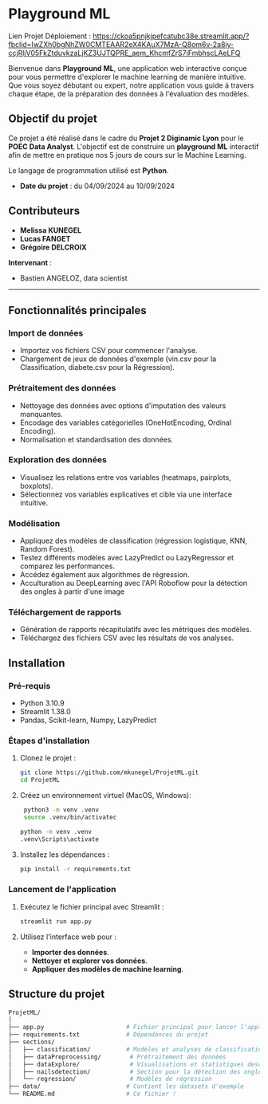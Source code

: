 # Playground ML

Lien Projet Déploiement : https://ckoa5pnjkjpefcatubc38e.streamlit.app/?fbclid=IwZXh0bgNhZW0CMTEAAR2eX4KAuX7MzA-Q8om6v-2a8iy-ccjRljV05FkZtduvkzaLjKZ3UJTQPRE_aem_KhcmfZrS7iFmbhscLAeLFQ

Bienvenue dans **Playground ML**, une application web interactive conçue pour vous permettre d'explorer le machine learning de manière intuitive. Que vous soyez débutant ou expert, notre application vous guide à travers chaque étape, de la préparation des données à l'évaluation des modèles.

## Objectif du projet

Ce projet a été réalisé dans le cadre du **Projet 2 Diginamic Lyon** pour le **POEC Data Analyst**. L'objectif est de construire un **playground ML** interactif afin de mettre en pratique nos 5 jours de cours sur le Machine Learning.

Le langage de programmation utilisé est **Python**.

- **Date du projet** : du 04/09/2024 au 10/09/2024

## Contributeurs

- **Melissa KUNEGEL**
- **Lucas FANGET**
- **Grégoire DELCROIX**

**Intervenant** :
- Bastien ANGELOZ, data scientist

---

## Fonctionnalités principales

### Import de données
- Importez vos fichiers CSV pour commencer l'analyse.
- Chargement de jeux de données d'exemple (vin.csv pour la Classification, diabete.csv pour la Régression).

### Prétraitement des données
- Nettoyage des données avec options d'imputation des valeurs manquantes.
- Encodage des variables catégorielles (OneHotEncoding, Ordinal Encoding).
- Normalisation et standardisation des données.

### Exploration des données
- Visualisez les relations entre vos variables (heatmaps, pairplots, boxplots).
- Sélectionnez vos variables explicatives et cible via une interface intuitive.

### Modélisation
- Appliquez des modèles de classification (régression logistique, KNN, Random Forest).
- Testez différents modèles avec LazyPredict ou LazyRegressor et comparez les performances.
- Accédez également aux algorithmes de régression.
- Acculturation au DeepLearning avec l'API Roboflow pour la détection des ongles à partir d'une image

### Téléchargement de rapports
- Génération de rapports récapitulatifs avec les métriques des modèles.
- Téléchargez des fichiers CSV avec les résultats de vos analyses.

## Installation

### Pré-requis
- Python 3.10.9
- Streamlit 1.38.0
- Pandas, Scikit-learn, Numpy, LazyPredict

### Étapes d'installation

1. Clonez le projet :
    ```bash
    git clone https://github.com/mkunegel/ProjetML.git
    cd ProjetML
    ```

2. Créez un environnement virtuel (MacOS, Windows):
   ```bash
    python3 -m venv .venv
    source .venv/bin/activatec
    ```
   
   ```bash
   python -m venv .venv
   .venv\Scripts\activate
   ```

3. Installez les dépendances :
    ```bash
    pip install -r requirements.txt
    ```

### Lancement de l'application

1. Exécutez le fichier principal avec Streamlit :
    ```bash
    streamlit run app.py
    ```

2. Utilisez l'interface web pour :
    - **Importer des données**.
    - **Nettoyer et explorer vos données**.
    - **Appliquer des modèles de machine learning**.

## Structure du projet

```bash
ProjetML/
│
├── app.py                       # Fichier principal pour lancer l'application
├── requirements.txt             # Dépendances du projet
├── sections/
│   ├── classification/          # Modèles et analyses de classification
│   ├── dataPreprocessing/        # Prétraitement des données
│   ├── dataExplore/              # Visualisations et statistiques descriptives
│   ├── nailsdetection/           # Section pour la détection des ongles via API Roboflow
│   └── regression/               # Modèles de régression
├── data/                        # Contient les datasets d'exemple
└── README.md                    # Ce fichier !

